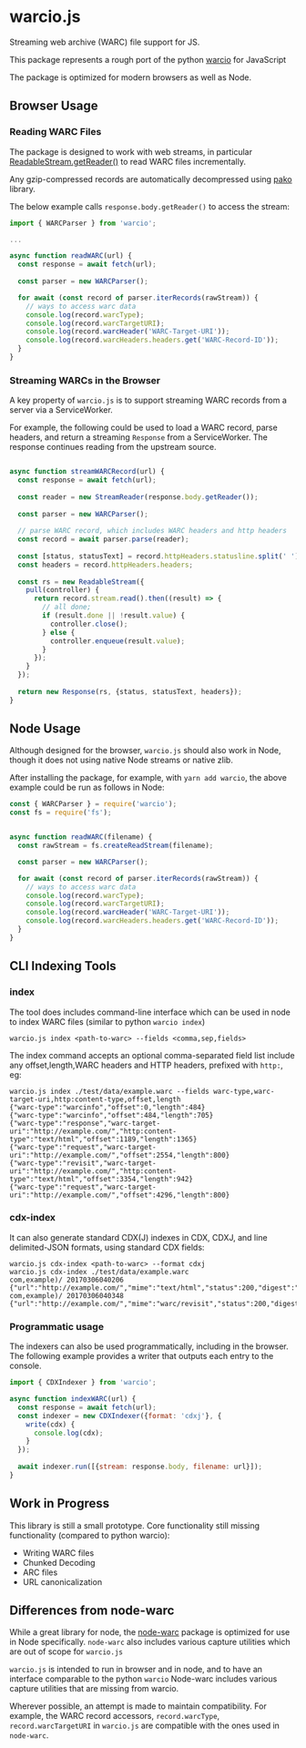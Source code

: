 # warcio.js

Streaming web archive (WARC) file support for JS.

This package represents a rough port of the python [warcio](https://github.com/webrecorder/warcio) for JavaScript

The package is optimized for modern browsers as well as Node.

## Browser Usage 

### Reading WARC Files

The package is designed to work with web streams, in particular [ReadableStream.getReader()](https://developer.mozilla.org/en-US/docs/Web/API/ReadableStream/getReader)
to read WARC files incrementally.

Any gzip-compressed records are automatically decompressed using [pako](https://github.com/nodeca/pako) library.

The below example calls `response.body.getReader()` to access the stream:

```javascript
import { WARCParser } from 'warcio';

...

async function readWARC(url) {
  const response = await fetch(url);
  
  const parser = new WARCParser();

  for await (const record of parser.iterRecords(rawStream)) {
    // ways to access warc data
    console.log(record.warcType);
    console.log(record.warcTargetURI);
    console.log(record.warcHeader('WARC-Target-URI'));
    console.log(record.warcHeaders.headers.get('WARC-Record-ID'));
  }
}

```
### Streaming WARCs in the Browser

A key property of `warcio.js` is to support streaming WARC records from a server via a ServiceWorker.

For example, the following could be used to load a WARC record, parse headers, and return a streaming `Response` from a ServiceWorker. The response continues reading from the upstream source.

```javascript

async function streamWARCRecord(url) {
  const response = await fetch(url);
 
  const reader = new StreamReader(response.body.getReader());
  
  const parser = new WARCParser();
  
  // parse WARC record, which includes WARC headers and http headers
  const record = await parser.parse(reader);
  
  const [status, statusText] = record.httpHeaders.statusline.split(' ');
  const headers = record.httpHeaders.headers;
  
  const rs = new ReadableStream({
    pull(controller) {
      return record.stream.read().then((result) => {
        // all done;
        if (result.done || !result.value) {
          controller.close();
        } else {
          controller.enqueue(result.value);
        }
      });
    }
  });
  
  return new Response(rs, {status, statusText, headers});
}
```
  
  

## Node Usage

Although designed for the browser, `warcio.js` should also work in Node, though it does not using native Node streams or native zlib.

After installing the package, for example, with `yarn add warcio`, the above example could be run as follows in Node:


```javascript
const { WARCParser } = require('warcio');
const fs = require('fs');


async function readWARC(filename) {
  const rawStream = fs.createReadStream(filename);

  const parser = new WARCParser();

  for await (const record of parser.iterRecords(rawStream)) {
    // ways to access warc data
    console.log(record.warcType);
    console.log(record.warcTargetURI);
    console.log(record.warcHeader('WARC-Target-URI'));
    console.log(record.warcHeaders.headers.get('WARC-Record-ID'));
  }
}
```


## CLI Indexing Tools

### index

The tool does includes command-line interface which can be used in node to index WARC files (similar to python `warcio index`)

```
warcio.js index <path-to-warc> --fields <comma,sep,fields>
```

The index command accepts an optional comma-separated field list include any offset,length,WARC headers and HTTP headers, prefixed with `http:`, eg:

```shell
warcio.js index ./test/data/example.warc --fields warc-type,warc-target-uri,http:content-type,offset,length
{"warc-type":"warcinfo","offset":0,"length":484}
{"warc-type":"warcinfo","offset":484,"length":705}
{"warc-type":"response","warc-target-uri":"http://example.com/","http:content-type":"text/html","offset":1189,"length":1365}
{"warc-type":"request","warc-target-uri":"http://example.com/","offset":2554,"length":800}
{"warc-type":"revisit","warc-target-uri":"http://example.com/","http:content-type":"text/html","offset":3354,"length":942}
{"warc-type":"request","warc-target-uri":"http://example.com/","offset":4296,"length":800}
```

### cdx-index

It can also generate standard CDX(J) indexes in CDX, CDXJ, and line delimited-JSON formats, using standard CDX fields:

```shell
warcio.js cdx-index <path-to-warc> --format cdxj
warcio.js cdx-index ./test/data/example.warc 
com,example)/ 20170306040206 {"url":"http://example.com/","mime":"text/html","status":200,"digest":"G7HRM7BGOKSKMSXZAHMUQTTV53QOFSMK","length":1365,"offset":1189,"filename":"example.warc"}
com,example)/ 20170306040348 {"url":"http://example.com/","mime":"warc/revisit","status":200,"digest":"G7HRM7BGOKSKMSXZAHMUQTTV53QOFSMK","length":942,"offset":3354,"filename":"example.warc"
```
### Programmatic usage

The indexers can also be used programmatically, including in the browser.
The following example provides a writer that outputs each entry to the console.

```javascript
import { CDXIndexer } from 'warcio';

async function indexWARC(url) {
  const response = await fetch(url);
  const indexer = new CDXIndexer({format: 'cdxj'}, {
    write(cdx) {
      console.log(cdx);
    }
  });
  
  await indexer.run([{stream: response.body, filename: url}]);
}
```

## Work in Progress

This library is still a small prototype. Core functionality still missing functionality (compared to python warcio):
- Writing WARC files
- Chunked Decoding
- ARC files
- URL canonicalization

## Differences from node-warc

While a great library for node, the [node-warc](https://github.com/N0taN3rd/node-warc) package is optimized for use in Node specifically. `node-warc` also includes various capture utilities which are out of scope for `warcio.js`

`warcio.js` is intended to run in browser and in node, and to have an interface comparable to the python `warcio`
Node-warc includes various capture utilities that are missing from warcio.

Wherever possible, an attempt is made to maintain compatibility. For example, the WARC record accessors, `record.warcType`, `record.warcTargetURI` in `warcio.js` are compatible with the ones used in `node-warc`.


